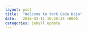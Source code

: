 ```yaml
---
layout: post
title:  "Welcome to York Code Dojo"
date:   2016-03-11 10:30:34 +0000
categories: jekyll update
---
```

